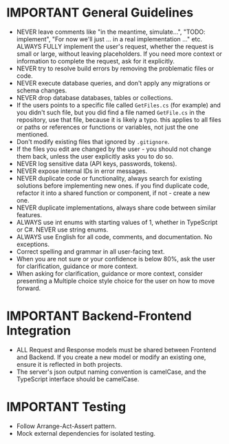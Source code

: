 # IMPORTANT General Guidelines

- NEVER leave comments like "in the meantime, simulate...", "TODO: implement", "For now we'll just ... in a real implementation ..." etc. ALWAYS FULLY implement the user's request, whether the request is small or large, without leaving placeholders. If you need more context or information to complete the request, ask for it explicitly.
- NEVER try to resolve build errors by removing the problematic files or code.
- NEVER execute database queries, and don't apply any migrations or schema changes.
- NEVER drop database databases, tables or collections.
- If the users points to a specific file called `GetFiles.cs` (for example) and you didn't such file, but you did find a file named `GetFile.cs` in the repository, use that file, because it is likely a typo. this applies to all files or paths or references or functions or variables, not just the one mentioned.
- Don't modify existing files that ignored by `.gitignore`.
- If the files you edit are changed by the user - you should not change them back, unless the user explicitly asks you to do so.
- NEVER log sensitive data (API keys, passwords, tokens).
- NEVER expose internal IDs in error messages.
- NEVER duplicate code or functionality, always search for existing solutions before implementing new ones. if you find duplicate code, refactor it into a shared function or component, if not - create a new one.
- NEVER duplicate implementations, always share code between similar features.
- ALWAYS use int enums with starting values of 1, whether in TypeScript or C#. NEVER use string enums.
- ALWAYS use English for all code, comments, and documentation. No exceptions.
- Correct spelling and grammar in all user-facing text.
- When you are not sure or your confidence is below 80%, ask the user for clarification, guidance or more context.
- When asking for clarification, guidance or more context, consider presenting a Multiple choice style choice for the user on how to move forward.

# IMPORTANT Backend-Frontend Integration

- ALL Request and Response models must be shared between Frontend and Backend. If you create a new model or modify an existing one, ensure it is reflected in both projects.
- The server's json output naming convention is camelCase, and the TypeScript interface should be camelCase.

# IMPORTANT Testing

- Follow Arrange-Act-Assert pattern.
- Mock external dependencies for isolated testing.
